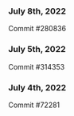### July 8th, 2022

Commit #280836

### July 5th, 2022

Commit #314353


### July 4th, 2022

Commit #72281
